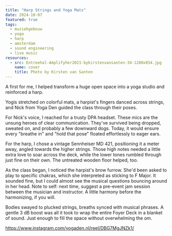 ```yaml
---
title: "Harp Strings and Yoga Mats"
date: 2024-10-07
featured: true
tags:
  - muziekgebouw
  - yoga
  - harp
  - amsterdam
  - sound engineering
  - live music
resources:
  - src: Entreehal-Amplifyher2021-bykirstenvansanten-34-1280x854.jpg
    name: cover
    title: Photo by Kirsten van Santen
---
```

A first for me, I helped transform a huge open space into a yoga studio and reinforced a harp.
<!--more-->
Yogis stretched on colorful mats, a harpist's fingers danced across strings, and Nick from Yoga Den guided the class through their poses.

For Nick's voice, I reached for a trusty DPA headset. These mics are the unsung heroes of clear communication. They've survived being dropped, sweated on, and probably a few downward dogs. Today, it would ensure every "breathe in" and "hold that pose" floated effortlessly to eager ears.

For the harp, I chose a vintage Sennheiser MD 421, positioning it a meter away, angled towards the higher strings. Those high notes needed a little extra love to soar across the deck, while the lower tones rumbled through just fine on their own. The untreated wooden floor helped, too.

As the class began, I noticed the harpist's brow furrow. She'd been asked to play to specific chakras, which she interpreted as sticking to F Major. It sounded fine, but I could almost see the musical questions bouncing around in her head. Note to self: next time, suggest a pre-event jam session between the musician and instructor. A little harmony before the harmonizing, if you will.

Bodies swayed to plucked strings, breaths synced with musical phrases. A gentle 3 dB boost was all it took to wrap the entire Foyer Deck in a blanket of sound. Just enough to fill the space without overwhelming the _om_.

<https://www.instagram.com/yogaden.nl/reel/DBG7MgJNZk1/>